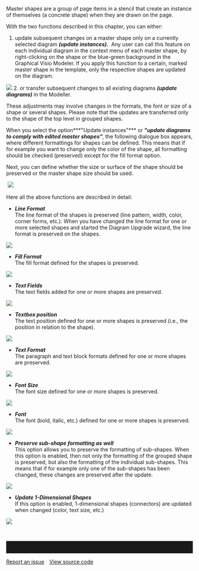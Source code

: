 Master shapes are a group of page items in a stencil that create an
instance of themselves (a concrete shape) when they are drawn on the
page.

With the two functions described in this chapter, you can either:   
1. update subsequent changes on a master shape only on a currently
selected diagram ***(update instances).***  Any user can call this feature on each individual diagram in the context menu of each master shape, by
right-clicking on the shape or the blue-green background in the
Graphical Visio Modeler. If you apply this function to a certain, marked
master shape in the template, only the respective shapes are updated on
the diagram.

![](//images.ctfassets.net/utx1h0gfm1om/2TrgiFz4I0C6Q8ysG0UeoY/a644d892f5af045713e7f07314c23246/328671.png)
2. or transfer subsequent changes to all existing diagrams ***(update diagrams)*** in the Modeller. 

These adjustments may involve changes in the formats, the font or size
of a shape or several shapes. Please note that the updates are
transferred only to the shape of the top level in grouped shapes. 

When you select the option***"Update instances"*** or ***"update
diagrams to comply with edited master shapes"***, the following dialogue
box appears, where different formattings for shapes can be defined. This
means that if for example you want to change only the color of the
shape, all formatting should be checked (preserved) except for the fill
format option.

Next, you can define whether the size or surface of the shape should be
preserved or the master shape size should be used.

 ![](//images.ctfassets.net/utx1h0gfm1om/1TUIBxCIzm0kucKCcoQIec/f4261e290727e3dddc3a3dd6aeb4dc18/328673.png)

Here all the above functions are described in detail:

-   ***Line Format***  
    The line format of the shapes is preserved (line pattern, width,
    color, corner forms, etc.). When you have changed the line format
    for one or more selected shapes and started the Diagram Upgrade
    wizard, the line format is preserved on the shapes. 

![](//images.ctfassets.net/utx1h0gfm1om/31sf7LTcLeGsYwOYeyee4/efb7b29f43d5bf905d08b3c090d1e991/328150.png)

-   ***Fill Format***  
    The fill format defined for the shapes is preserved. 

![](//images.ctfassets.net/utx1h0gfm1om/4NxtH7sOfSoIEEWM064oU4/6210bf4af5e32815209e9cb8b854edb3/328149.png)

-   ***Text Fields***  
    The text fields added for one or more shapes are preserved.

![](//images.ctfassets.net/utx1h0gfm1om/4273WlGPgcGC86wagqioue/9924aa9bedd51b6b112d7c2ec44ece4d/328151.png)

-   ***Textbox position***  
    The text position defined for one or more shapes is preserved (i.e.,
    the position in relation to the shape).

![](//images.ctfassets.net/utx1h0gfm1om/2iMQfRiZoUQOAeqGIGOMI2/7b0f74e09761b728d4d63d3242e3e2f5/328152.png)

-   ***Text Format***  
    The paragraph and text block formats defined for one or more shapes
    are preserved. 

![](//images.ctfassets.net/utx1h0gfm1om/1rWQhe4zIQgwEek4kk408q/fdc2187b312d5cf99815f61bf33ee34c/328153.png)

-   ***Font Size***  
    The font size defined for one or more shapes is preserved.

![](//images.ctfassets.net/utx1h0gfm1om/Agq3eqdBvMiqkWMAqKgQM/2eb7445f218e476d6286f47b30445cb9/328154.png)

-   ***Font***  
    The font (bold, italic, etc.) defined for one or more shapes is
    preserved. 

![](//images.ctfassets.net/utx1h0gfm1om/4YkDXmgSUMIEu6AMO6EwWK/4f0c6b1b050f19de8a9b3b3608f1674b/328155.png)

-   ***Preserve sub-shape formatting as well***  
    This option allows you to preserve the formatting of sub-shapes.
    When this option is enabled, then not only the formatting of the
    grouped shape is preserved, but also the formatting of the
    individual sub-shapes. This means that if for example only one of
    the sub-shapes has been changed, these changes are preserved after
    the update.

![](//images.ctfassets.net/utx1h0gfm1om/59yNZuNgvKeqgqkYYW2cy2/86402a0c613b00e406d53bf765a95888/328156.png)

-   ***Update 1-Dimensional Shapes***  
    If this option is enabled, 1-dimensional shapes (connectors) are
    updated when changed (color, text size, etc.) 

![](//images.ctfassets.net/utx1h0gfm1om/6ssacZqcrSKCqK8S6aywMi/3830329123df04ac68b1928cb319f31f/328157.png)

 

<hr style="padding-top:2rem" />
<a href="https://github.com/process4/docs/issues" target="_blank" class="bgw btn btn-primary btn-lg shadow-sm">Report an issue</a>
<a href="https://github.com/process4/docs" target="_blank" class="bgw btn btn-primary btn-lg shadow-sm" style="margin-left:10px;">View source code</a>